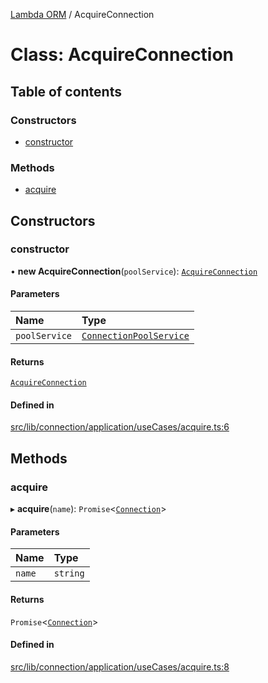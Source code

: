 [Lambda ORM](../README.md) / AcquireConnection

# Class: AcquireConnection

## Table of contents

### Constructors

- [constructor](AcquireConnection.md#constructor)

### Methods

- [acquire](AcquireConnection.md#acquire)

## Constructors

### constructor

• **new AcquireConnection**(`poolService`): [`AcquireConnection`](AcquireConnection.md)

#### Parameters

| Name | Type |
| :------ | :------ |
| `poolService` | [`ConnectionPoolService`](ConnectionPoolService.md) |

#### Returns

[`AcquireConnection`](AcquireConnection.md)

#### Defined in

[src/lib/connection/application/useCases/acquire.ts:6](https://github.com/lambda-orm/lambdaorm/blob/9f602cbc/src/lib/connection/application/useCases/acquire.ts#L6)

## Methods

### acquire

▸ **acquire**(`name`): `Promise`\<[`Connection`](../interfaces/Connection.md)\>

#### Parameters

| Name | Type |
| :------ | :------ |
| `name` | `string` |

#### Returns

`Promise`\<[`Connection`](../interfaces/Connection.md)\>

#### Defined in

[src/lib/connection/application/useCases/acquire.ts:8](https://github.com/lambda-orm/lambdaorm/blob/9f602cbc/src/lib/connection/application/useCases/acquire.ts#L8)
